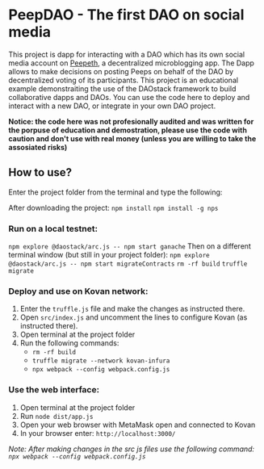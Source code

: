 # PeepDAO - The first DAO on social media

This project is dapp for interacting with a DAO which has its own social media account on [Peepeth](Peepeth.com), a decentralized microblogging app. The Dapp allows to make decisions on posting Peeps on behalf of the DAO by decentralized voting of its participants.
This project is an educational example demonstraiting the use of the DAOstack framework to build collaborative dapps and DAOs.
You can use the code here to deploy and interact with a new DAO, or integrate in your own DAO project.

**Notice: the code here was not profesionally audited and was written for the porpuse of education and demostration, please use the code with caution and don't use with real money (unless you are willing to take the assosiated risks)**

## How to use?

Enter the project folder from the terminal and type the following:

After downloading the project:
`npm install`
`npm install -g nps`

### Run on a local testnet:

`npm explore @daostack/arc.js -- npm start ganache`
Then on a different terminal window (but still in your project folder):
`npm explore @daostack/arc.js -- npm start migrateContracts`
`rm -rf build`
`truffle migrate`

### Deploy and use on Kovan network:

1. Enter the `truffle.js` file and make the changes as instructed there.
2. Open `src/index.js` and uncomment the lines to configure Kovan (as instructed there).
3. Open terminal at the project folder
4. Run the following commands:
   - `rm -rf build`
   - `truffle migrate --network kovan-infura`
   - `npx webpack --config webpack.config.js`

### Use the web interface:

1. Open terminal at the project folder
2. Run `node dist/app.js`
3. Open your web browser with MetaMask open and connected to Kovan
4. In your browser enter: `http://localhost:3000/`

_Note:
After making changes in the src js files use the following command:
`npx webpack --config webpack.config.js`_
